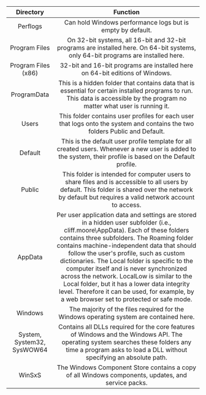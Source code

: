 |         Directory          |                                                                                                                                                                                                                                                                            Function                                                                                                                                                                                                                                                                            |
| :------------------------: | :------------------------------------------------------------------------------------------------------------------------------------------------------------------------------------------------------------------------------------------------------------------------------------------------------------------------------------------------------------------------------------------------------------------------------------------------------------------------------------------------------------------------------------------------------------: |
|          Perflogs          |                                                                                                                                                                                                                                                   Can hold Windows performance logs but is empty by default.                                                                                                                                                                                                                                                   |
|       Program Files        |                                                                                                                                                                                                               On 32-bit systems, all 16-bit and 32-bit programs are installed here. On 64-bit systems, only 64-bit programs are installed here.                                                                                                                                                                                                                |
|    Program Files (x86)     |                                                                                                                                                                                                                                          32-bit and 16-bit programs are installed here on 64-bit editions of Windows.                                                                                                                                                                                                                                          |
|        ProgramData         |                                                                                                                                                                                         This is a hidden folder that contains data that is essential for certain installed programs to run. This data is accessible by the program no matter what user is running it.                                                                                                                                                                                          |
|           Users            |                                                                                                                                                                                                                  This folder contains user profiles for each user that logs onto the system and contains the two folders Public and Default.                                                                                                                                                                                                                   |
|          Default           |                                                                                                                                                                                                  This is the default user profile template for all created users. Whenever a new user is added to the system, their profile is based on the Default profile.                                                                                                                                                                                                   |
|           Public           |                                                                                                                                                                             This folder is intended for computer users to share files and is accessible to all users by default. This folder is shared over the network by default but requires a valid network account to access.                                                                                                                                                                             |
|          AppData           | Per user application data and settings are stored in a hidden user subfolder (i.e., cliff.moore\AppData). Each of these folders contains three subfolders. The Roaming folder contains machine-independent data that should follow the user's profile, such as custom dictionaries. The Local folder is specific to the computer itself and is never synchronized across the network. LocalLow is similar to the Local folder, but it has a lower data integrity level. Therefore it can be used, for example, by a web browser set to protected or safe mode. |
|          Windows           |                                                                                                                                                                                                                                    The majority of the files required for the Windows operating system are contained here.                                                                                                                                                                                                                                     |
| System, System32, SysWOW64 |                                                                                                                                                                            Contains all DLLs required for the core features of Windows and the Windows API. The operating system searches these folders any time a program asks to load a DLL without specifying an absolute path.                                                                                                                                                                             |
|           WinSxS           |                                                                                                                                                                                                                               The Windows Component Store contains a copy of all Windows components, updates, and service packs.                                                                                                                                                                                                                               |